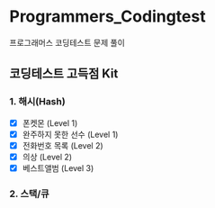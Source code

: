# Programmers_Codingtest
프로그래머스 코딩테스트 문제 풀이

## 코딩테스트 고득점 Kit
### 1. 해시(Hash)
+ [X] 폰켓몬 (Level 1)
+ [X] 완주하지 못한 선수 (Level 1)
+ [X] 전화번호 목록 (Level 2)
+ [X] 의상 (Level 2)
+ [X] 베스트앨범 (Level 3)

### 2. 스택/큐


